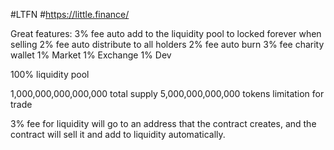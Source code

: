   #LTFN
   #https://little.finance/
 
   Great features:
   3% fee auto add to the liquidity pool to locked forever when selling
   2% fee auto distribute to all holders
   2% fee auto burn
   3% fee charity wallet
       1% Market
       1% Exchange
       1% Dev
   
   
   100% liquidity pool
 

   1,000,000,000,000,000 total supply
   5,000,000,000,000 tokens limitation for trade

   3% fee for liquidity will go to an address that the contract creates, 
   and the contract will sell it and add to liquidity automatically.
